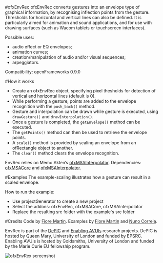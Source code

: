 #ofxEnvRec
ofxEnvRec converts gestures into an envelope type of graphical information, by recognising inflection points from the gesture. Thresholds for horizontal and vertical lines can also be defined. It is particularly aimed for animation and sound applications, and for use with drawing surfaces (such as Wacom tablets or touchscreen interfaces). 

Possible uses:
- audio effect or EQ envelopes;
- animation curves;
- creation/manipulation of audio and/or visual sequences;
- arpeggiators.

Compatibility: openFrameworks 0.9.0

#How it works
- Create an ofxEnvRec object, specifying pixel thesholds for detection of vertical and horizontal lines (default is 0).
- While performing a gesture, points are added to the envelope recognition with the `push_back()` method.
- Gesture and interpolation can be drawn while gesture is executed, using `drawGesture()` and `drawInterpolation()`. 
- Once a gesture is completed, the `getEnvelope()` method can be executed. 
- The `getPoints()` method can then be used to retrieve the envelope points. 
- A `scale()` method is provided by scaling an envelope from an ofRectangle object to another.
- The `clear()` method clears the envelope recognition.

EnvRec relies on Memo Akten’s <a href="http://www.memo.tv/ofxmsainterpolator/">ofxMSAInterpolator</a>. Dependencies: <a href="https://github.com/memo/ofxMSACore">ofxMSACore</a> and <a href="https://github.com/memo/ofxMSAInterpolator">ofxMSAInterpolator</a>.

#Examples
The example-scaling illustrates how a gesture can result in a scaled envelope.

How to run the example:
- Use projectGenerator to create a new project
- Select the addons: ofxEnvRec, ofxMSACore, ofxMSAInterpolator 
- Replace the resulting src folder with the example's src folder

#Credits
Code by <a href="https://github.com/martinfm">Fiore Martin</a>. Examples by <a href="https://github.com/martinfm">Fiore Martin</a> and <a href="https://github.com/nunocorreia">Nuno Correia</a>.

EnvRec is part of the <a href="http://depic.eecs.qmul.ac.uk">DePIC</a> and <a href="http://avuis.goldsmithsdigital.com">Enabling AVUIs</a> research projects. DePIC is hosted by Queen Mary, University of London and funded by EPSRC. Enabling AVUIs is hosted by Goldsmiths, University of London and funded by the Marie Curie EU fellowship program.

![ofxEnvRex screenshot](http://www.nunocorreia.com/wp-content/uploads/2015/12/EnvRec.png)

